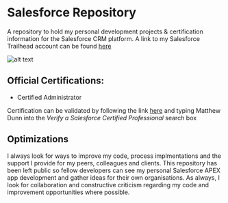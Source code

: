 # Salesforce Repository

A repository to hold my personal development projects & certification information for the Salesforce CRM platform. A link to my Salesforce Trailhead account can be found <a target="_blank" href="https://trailblazer.me/id/dunn0139">here</a>


![alt text](https://github.com/Pyr1te/CRM-Development-Salesforce/blob/main/Trailhead.jpg?raw=true)
      

## Official Certifications:

- Certified Administrator

Certification can be validated by following the link <a target="_blank" href="https://trailhead.salesforce.com/en/credentials/verification/">here</a> and typing Matthew Dunn into the <em>Verify a Salesforce Certified Professional</em> search box



## Optimizations

I always look for ways to improve my code, process implmentations and the support I provide for my peers, colleagues and clients. This repository has been left public so fellow developers can see my personal Salesforce APEX app development and gather ideas for their own organisations. As always, I look for collaboration and constructive criticism regarding my code and improvement opportunities where possible.
